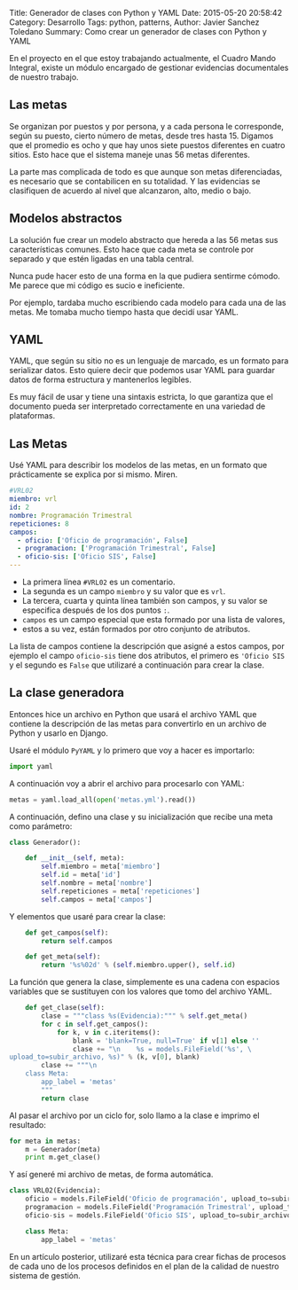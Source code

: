 Title: Generador de clases con Python y YAML 
Date: 2015-05-20 20:58:42
Category: Desarrollo
Tags:  python, patterns,
Author: Javier Sanchez Toledano
Summary: Como crear un generador de clases con Python y YAML

En el proyecto en el que estoy trabajando actualmente, el Cuadro Mando Integral, existe un módulo encargado de gestionar evidencias documentales de nuestro trabajo. 

## Las metas

Se organizan por puestos y por persona, y a cada persona le corresponde, según su puesto, cierto número de metas, desde tres hasta 15. Digamos que el promedio es ocho y que hay unos siete puestos diferentes en cuatro sitios. Esto hace que el sistema maneje unas 56 metas diferentes.

La parte mas complicada de todo es que aunque son metas diferenciadas, es necesario que se contabilicen en su totalidad. Y las evidencias se clasifiquen de acuerdo al nivel que alcanzaron, alto, medio o bajo.

## Modelos abstractos

La solución fue crear un modelo abstracto que hereda a las 56 metas sus características comunes. Esto hace que cada meta se controle por separado y que estén ligadas en una tabla central.

Nunca pude hacer esto de una forma en la que pudiera sentirme cómodo. Me parece que mi código es sucio e ineficiente.

Por ejemplo, tardaba mucho escribiendo cada modelo para cada una de las metas. Me tomaba mucho tiempo hasta que decidí usar YAML.

## YAML

YAML, que según su sitio no es un lenguaje de marcado, es un formato para serializar datos. Esto quiere decir que podemos usar YAML para guardar datos de forma estructura y mantenerlos legibles. 

Es muy fácil de usar y tiene una sintaxis estricta, lo que garantiza que el documento pueda ser interpretado correctamente en una variedad de plataformas.

## Las Metas

Usé YAML para describir los modelos de las metas, en un formato que prácticamente se explica por si mismo. Miren.

```yaml
#VRL02
miembro: vrl
id: 2
nombre: Programación Trimestral
repeticiones: 8
campos:
  - oficio: ['Oficio de programación', False]
  - programacion: ['Programación Trimestral', False]
  - oficio-sis: ['Oficio SIS', False]
---
```

- La primera línea `#VRL02` es un comentario.
- La segunda es un campo `miembro` y su valor que es `vrl`.
- La tercera, cuarta y quinta línea también son campos, y su valor se especifica después de los dos puntos `:`.
- `campos` es un campo especial que esta formado por una lista de valores,
- estos a su vez, están formados por otro conjunto de atributos.

La lista de campos contiene la descripción que asigné a estos campos, por ejemplo el campo `oficio-sis` tiene dos atributos, el primero es `'Oficio SIS` y el segundo es `False` que utilizaré a continuación para crear la clase.

## La clase generadora

Entonces hice un archivo en Python que usará el archivo YAML que contiene la descripción de las metas para convertirlo en un archivo de Python y usarlo en Django.

Usaré el módulo `PyYAML` y lo primero que voy a hacer es importarlo:

```python
import yaml
```

A continuación voy a abrir el archivo para procesarlo con YAML:

```python
metas = yaml.load_all(open('metas.yml').read())
```
A continuación, defino una clase y su inicialización que recibe una meta como parámetro:

```python
class Generador():

    def __init__(self, meta):
        self.miembro = meta['miembro']
        self.id = meta['id']
        self.nombre = meta['nombre']
        self.repeticiones = meta['repeticiones']
        self.campos = meta['campos']
```

Y elementos que usaré para crear la clase:

```python
    def get_campos(self):
        return self.campos

    def get_meta(self):
        return '%s%02d' % (self.miembro.upper(), self.id)
```

La función que genera la clase, simplemente es una cadena con espacios variables que se sustituyen con los valores que tomo del archivo YAML.

```python
    def get_clase(self):
        clase = """class %s(Evidencia):""" % self.get_meta()
        for c in self.get_campos():
            for k, v in c.iteritems():
                blank = 'blank=True, null=True' if v[1] else ''
                clase += "\n    %s = models.FileField('%s', \
upload_to=subir_archivo, %s)" % (k, v[0], blank)
        clase += """\n
    class Meta:
        app_label = 'metas'
        """
        return clase
```

Al pasar el archivo por un ciclo for, solo llamo a la clase e imprimo el resultado:

```python
for meta in metas:
    m = Generador(meta)
    print m.get_clase()
```

Y así generé mi archivo de metas, de forma automática.

```python
class VRL02(Evidencia):
    oficio = models.FileField('Oficio de programación', upload_to=subir_archivo, )
    programacion = models.FileField('Programación Trimestral', upload_to=subir_archivo, )
    oficio-sis = models.FileField('Oficio SIS', upload_to=subir_archivo, )

    class Meta:
        app_label = 'metas'
```

En un artículo posterior, utilizaré esta técnica para crear fichas de procesos de cada uno de los procesos definidos en el plan de la calidad de nuestro sistema de gestión.
